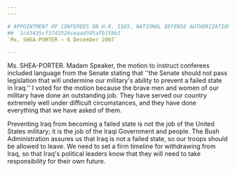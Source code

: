 ```yaml
---
---

# APPOINTMENT OF CONFEREES ON H.R. 1585, NATIONAL DEFENSE AUTHORIZATION  ACT FOR FISCAL YEAR 2008
## `1c43435cf3743526ceaad345afb15bb1`
`Ms. SHEA-PORTER — 6 December 2007`

---
```



Ms. SHEA-PORTER. Madam Speaker, the motion to instruct conferees 
included language from the Senate stating that ''the Senate should not 
pass legislation that will undermine our military's ability to prevent 
a failed state in Iraq.'' I voted for the motion because the brave men 
and women of our military have done an outstanding job. They have 
served our country extremely well under difficult circumstances, and 
they have done everything that we have asked of them.

Preventing Iraq from becoming a failed state is not the job of the 
United States military; it is the job of the Iraqi Government and 
people. The Bush Administration assures us that Iraq is not a failed 
state, so our troops should be allowed to leave. We need to set a firm 
timeline for withdrawing from Iraq, so that Iraq's political leaders 
know that they will need to take responsibility for their own future.
